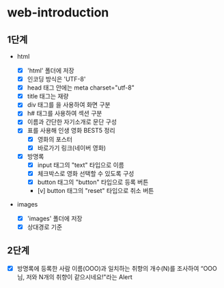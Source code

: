 # web-introduction

## 1단계

- html

  - [x] 'html' 폴더에 저장
  - [x] 인코딩 방식은 'UTF-8'
  - [x] head 태그 안에는 meta charset="utf-8"
  - [x] title 태그는 재량
  - [x] div 태그를 을 사용하여 화면 구분
  - [x] h# 태그를 사용하여 섹션 구분
  - [x] 이름과 간단한 자기소개로 문단 구성
  - [x] 표를 사용해 인생 영화 BEST5 정리
    - [x] 영화의 포스터
    - [x] 바로가기 링크(네이버 영화)
  - [x] 방명록
    - [x] input 태그의 "text" 타입으로 이름
    - [x] 체크박스로 영화 선택할 수 있도록 구성
    - [x] button 태그의 "button" 타입으로 등록 버튼
    - [v] button 태그의 "reset" 타입으로 취소 버튼

- images
  - [x] 'images' 폴더에 저장
  - [x] 상대경로 기준

## 2단계

- [x] 방명록에 등록한 사람 이름(OOO)과 일치하는 취향의 개수(N)를 조사하여 “OOO님, 저와 N개의 취향이 같으시네요!"라는 Alert

